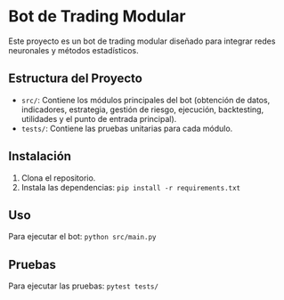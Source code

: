 # Bot de Trading Modular

Este proyecto es un bot de trading modular diseñado para integrar redes neuronales y métodos estadísticos.

## Estructura del Proyecto

- `src/`: Contiene los módulos principales del bot (obtención de datos, indicadores, estrategia, gestión de riesgo, ejecución, backtesting, utilidades y el punto de entrada principal).
- `tests/`: Contiene las pruebas unitarias para cada módulo.

## Instalación

1. Clona el repositorio.
2. Instala las dependencias: `pip install -r requirements.txt`

## Uso

Para ejecutar el bot: `python src/main.py`

## Pruebas

Para ejecutar las pruebas: `pytest tests/`
